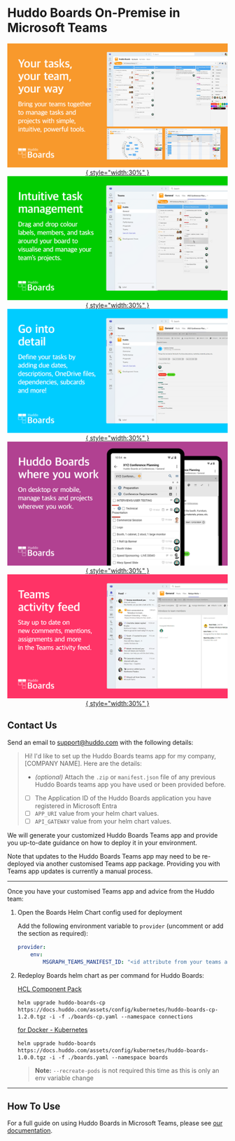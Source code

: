 # Huddo Boards On-Premise in Microsoft Teams

<div style="text-align:center" markdown>

  [![Your tasks, your team, your way](./store-slides/1%20EN%20UK.png){ style="width:30%" }](./store-slides/1%20EN%20UK.png)
  [![Intuitive task management](./store-slides/2%20EN%20UK.png){ style="width:30%" }](./store-slides/2%20EN%20UK.png)
  [![Go into detail](./store-slides/3%20EN%20UK.png){ style="width:30%" }](./store-slides/3%20EN%20UK.png)
  [![Huddo Boards where you work](./store-slides/4%20EN%20UK.png){ style="width:30%" }](./store-slides/4%20EN%20UK.png)
  [![Teams activity feed](./store-slides/5%20EN%20UK.png){ style="width:30%" }](./store-slides/5%20EN%20UK.png)

</div>

## Contact Us
Send an email to [support@huddo.com](mailto:support@huddo.com) with the following details:


> Hi! I'd like to set up the Huddo Boards teams app for my company, [COMPANY NAME]. Here are the details:
>
> - *(optional)* Attach the `.zip` or `manifest.json` file of any previous Huddo Boards teams app you have used or been provided before. 
> - [  ] The Application ID of the Huddo Boards application you have registered in Microsoft Entra
> - [  ] `APP_URI` value from your helm chart values.
> - [  ] `API_GATEWAY` value from your helm chart values.

We will generate your customized Huddo Boards Teams app and provide you up-to-date guidance on how to deploy it in your environment.

Note that updates to the Huddo Boards Teams app may need to be re-deployed via another customised Teams app package. Providing you with Teams app updates is currently a manual process. 
 
---
Once you have your customised Teams app and advice from the Huddo team:

1.  Open the Boards Helm Chart config used for deployment

    Add the following environment variable to `provider` (uncomment or add the section as required):

    ```yaml
    provider:
        env:
            MSGRAPH_TEAMS_MANIFEST_ID: "<id attribute from your teams app manifest.json>"
    ```

2.  Redeploy Boards helm chart as per command for Huddo Boards:

    [HCL Component Pack](../../cp/index.md#deploy-boards-helm-chart)

        helm upgrade huddo-boards-cp https://docs.huddo.com/assets/config/kubernetes/huddo-boards-cp-1.2.0.tgz -i -f ./boards-cp.yaml --namespace connections

    [for Docker - Kubernetes](../../kubernetes/index.md#deploy-boards-chart)

        helm upgrade huddo-boards https://docs.huddo.com/assets/config/kubernetes/huddo-boards-1.0.0.tgz -i -f ./boards.yaml --namespace boards

    > **Note:** `--recreate-pods` is not required this time as this is only an env variable change

---

## How To Use

For a full guide on using Huddo Boards in Microsoft Teams, please see [our documentation](index.md).
